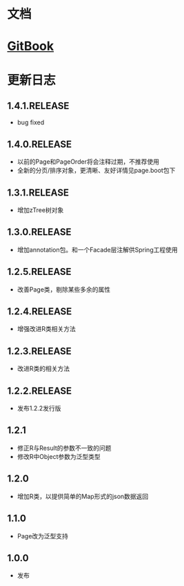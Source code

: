 # 文档
[GitBook](https://miyakowork.gitbooks.io/template-utils-pojo/content/)
===
# 更新日志
## 1.4.1.RELEASE
- bug fixed
## 1.4.0.RELEASE
- 以前的Page和PageOrder将会注释过期，不推荐使用
- 全新的分页/排序对象，更清晰、友好详情见page.boot包下
## 1.3.1.RELEASE
- 增加zTree树对象
## 1.3.0.RELEASE
- 增加annotation包。和一个Facade层注解供Spring工程使用
## 1.2.5.RELEASE
- 改善Page类，剔除某些多余的属性
## 1.2.4.RELEASE
- 增强改进R类相关方法
## 1.2.3.RELEASE
- 改进R类的相关方法
## 1.2.2.RELEASE 
- 发布1.2.2发行版
## 1.2.1
- 修正R与Result的参数不一致的问题
- 修改R中Object参数为<T>泛型类型
## 1.2.0
- 增加R类，以提供简单的Map形式的json数据返回
## 1.1.0
- Page改为泛型支持
## 1.0.0
- 发布